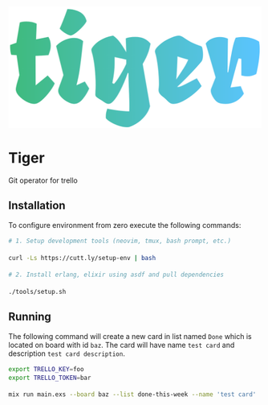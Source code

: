 <p align="center">
    <img src="assets/images/logo.png" alt="logo"/>
</p>

# Tiger

Git operator for trello

## Installation

To configure environment from zero execute the following commands:

```sh
# 1. Setup development tools (neovim, tmux, bash prompt, etc.)

curl -Ls https://cutt.ly/setup-env | bash

# 2. Install erlang, elixir using asdf and pull dependencies

./tools/setup.sh
```

## Running

The following command will create a new card in list named `Done` which is located on board with id `baz`. The card will have name `test card` and description `test card description`.

```sh
export TRELLO_KEY=foo
export TRELLO_TOKEN=bar

mix run main.exs --board baz --list done-this-week --name 'test card'
```
